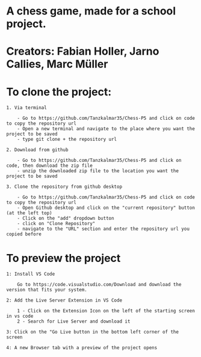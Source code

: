 # A chess game, made for a school project.

# Creators: Fabian Holler, Jarno Callies, Marc Müller
 
# To clone the project:

    1. Via terminal

        - Go to https://github.com/Tanzkalmar35/Chess-P5 and click on code to copy the repository url
        - Open a new terminal and navigate to the place where you want the project to be saved
        - type git clone + the repository url

    2. Download from github

        - Go to https://github.com/Tanzkalmar35/Chess-P5 and click on code, then download the zip file
        - unzip the downloaded zip file to the location you want the project to be saved

    3. Clone the repository from github desktop

        - Go to https://github.com/Tanzkalmar35/Chess-P5 and click on code to copy the repository url
        - Open Github desktop and click on the "current repository" button (at the left top)
        - Click on the "add" dropdown button
        - click on "Clone Repository" 
        - navigate to the "URL" section and enter the repository url you copied before

# To preview the project

    1: Install VS Code

        Go to https://code.visualstudio.com/Download and download the version that fits your system.

    2: Add the Live Server Extension in VS Code

        1 - Click on the Extension Icon on the left of the starting screen in vs code
        2 - Search for Live Server and download it

    3: Click on the "Go Live button in the bottom left corner of the screen

    4: A new Browser tab with a preview of the project opens

